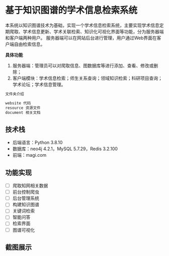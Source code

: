 # 基于知识图谱的学术信息检索系统

本系统以知识图谱技术为基础，实现一个学术信息检索系统，主要实现学术信息定期爬取、学术信息更新、学术关联检索、知识化可视化界面等功能，分为服务器端和客户端两种用户。
服务器端可以在网站后台进行管理，用户通过Web界面在客户端自由检索信息。

**具体功能**

1. 服务器端：管理员可以对爬取信息、图数据库等进行添加、查看、修改或删除；
2. 客户端模块：学术信息检索；师生关系查询；领域知识检索；科研项目查询；学术论坛；学术信息管理。

```powershell
文件夹介绍

website 代码
resource 资源文件
document 相关文档
```

## 技术栈

- 后端语言：Python 3.8.10
- 数据库：neo4j 4.2.1，MySQL 5.7.29，Redis 3.2.100
- 前端：magi.com

## 功能实现

- [ ] 爬取知网相关数据
- [ ] 前台控制爬虫
- [ ] 后台管理系统
- [ ] 构建知识图谱
- [ ] 关键词检索
- [ ] 智能问答
- [ ] 检索界面
- [ ] 图谱可视化

## 截图展示